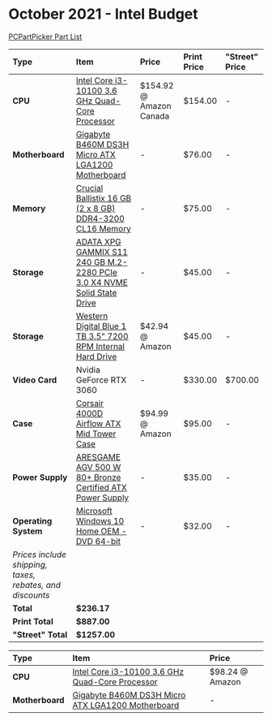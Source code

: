 # October 2021 - Intel Budget

[PCPartPicker Part List](https://pcpartpicker.com/list/YtXXL9)

Type|Item|Price|Print Price|"Street" Price
:----|:----|:----|:----|:----
**CPU** | [Intel Core i3-10100 3.6 GHz Quad-Core Processor](https://ca.pcpartpicker.com/product/qtqBD3/intel-core-i3-10100-36-ghz-quad-core-processor-bx8070110100) | $154.92 @ Amazon Canada | $154.00 |-
**Motherboard** | [Gigabyte B460M DS3H Micro ATX LGA1200 Motherboard](https://ca.pcpartpicker.com/product/pCvqqs/gigabyte-b460m-ds3h-micro-atx-lga1200-motherboard-b460m-ds3h) |- | $76.00 |-
**Memory** | [Crucial Ballistix 16 GB (2 x 8 GB) DDR4-3200 CL16 Memory](https://pcpartpicker.com/product/BxTzK8/crucial-ballistix-16-gb-2-x-8-gb-ddr4-3200-memory-bl2k8g32c16u4b) |- |$75.00 |-
**Storage** | [ADATA XPG GAMMIX S11 240 GB M.2-2280 PCIe 3.0 X4 NVME Solid State Drive](https://pcpartpicker.com/product/K6L48d/adata-xpg-gammix-s11-240gb-m2-2280-solid-state-drive-agammixs11-240gt-c) |- | $45.00 |-
**Storage** | [Western Digital Blue 1 TB 3.5" 7200 RPM Internal Hard Drive](https://pcpartpicker.com/product/Yrdqqs/western-digital-blue-1-tb-35-7200rpm-internal-hard-drive-wdbh2d0010hnc-nrsn) | $42.94 @ Amazon | $45.00 |-
**Video Card**| Nvidia GeForce RTX 3060|- | $330.00 | $700.00
**Case** | [Corsair 4000D Airflow ATX Mid Tower Case](https://pcpartpicker.com/product/bCYQzy/corsair-4000d-airflow-atx-mid-tower-case-cc-9011200-ww) | $94.99 @ Amazon | $95.00 |-
**Power Supply** | [ARESGAME AGV 500 W 80+ Bronze Certified ATX Power Supply](https://pcpartpicker.com/product/4qK2FT/aresgame-agv-500-w-80-bronze-certified-atx-power-supply-agv500) |- | $35.00 |-
**Operating System** | [Microsoft Windows 10 Home OEM - DVD 64-bit](https://pcpartpicker.com/product/wtgPxr/microsoft-windows-10-home-oem-dvd-64-bit-kw9-00140) |- | $32.00 |-
 | *Prices include shipping, taxes, rebates, and discounts* |
 | **Total** | **$236.17**
 | **Print Total** | **$887.00**
 | **"Street" Total** | **$1257.00**



Type|Item|Price
:----|:----|:----
**CPU** | [Intel Core i3-10100 3.6 GHz Quad-Core Processor](https://pcpartpicker.com/product/qtqBD3/intel-core-i3-10100-36-ghz-quad-core-processor-bx8070110100) | $98.24 @ Amazon 
**Motherboard** | [Gigabyte B460M DS3H Micro ATX LGA1200 Motherboard](https://pcpartpicker.com/product/pCvqqs/gigabyte-b460m-ds3h-micro-atx-lga1200-motherboard-b460m-ds3h) |-
